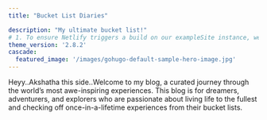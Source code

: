 ```yaml
---
title: "Bucket List Diaries"

description: "My ultimate bucket list!"
# 1. To ensure Netlify triggers a build on our exampleSite instance, we need to change a file in the exampleSite directory.
theme_version: '2.8.2'
cascade:
  featured_image: '/images/gohugo-default-sample-hero-image.jpg'
---
```

Heyy..Akshatha this side..Welcome to my blog, a curated journey through the world’s most awe-inspiring experiences. This blog is for dreamers, adventurers, and explorers who are passionate about living life to the fullest and checking off once-in-a-lifetime experiences from their bucket lists.
